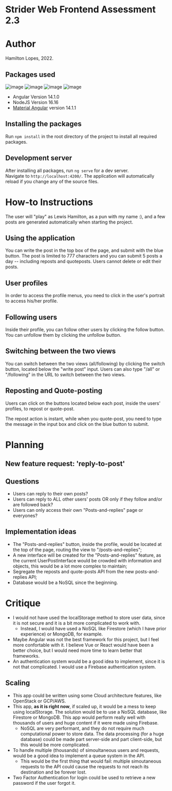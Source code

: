 # Strider Web Frontend Assessment 2.3

# Author

Hamilton Lopes, 2022.

## Packages used

![image](https://img.shields.io/badge/Angular-DD0031?style=for-the-badge&logo=angular&logoColor=white)
![image](https://img.shields.io/badge/Material--UI-0081CB?style=for-the-badge&logo=material-ui&logoColor=white)
![image](https://img.shields.io/badge/Node.js-43853D?style=for-the-badge&logo=node.js&logoColor=white)
![image](https://img.shields.io/badge/Bootstrap-563D7C?style=for-the-badge&logo=bootstrap&logoColor=white)

- Angular Version 14.1.0
- NodeJS Version 16.16
- [Material Angular](https://material.angular.io/) version 14.1.1

## Installing the packages

Run `npm install` in the root directory of the project to install all required packages.

## Development server

After installing all packages, run `ng serve` for a dev server.  
Navigate to `http://localhost:4200/`. The application will automatically reload if you change any of the source files.

# How-to Instructions
The user will "play" as Lewis Hamilton, as a pun with my name :), and a few posts are generated automatically when starting the project.

## Using the application

You can write the post in the top box of the page, and submit with the blue button. The post is limited to 777 characters and you can submit 5 posts a day -- including reposts and quoteposts. Users cannot delete or edit their posts.

## User profiles

In order to access the profile menus, you need to click in the user's portrait to access his/her profile.

## Following users

Inside their profile, you can follow other users by clicking the follow button. You can unfollow them by clicking the unfollow button.

## Switching between the two views

You can switch between the two views (all/following) by clicking the switch button, located below the "write post" input. Users can also type "/all" or "/following" in the URL to switch between the two views.

## Reposting and Quote-posting

Users can click on the buttons located below each post, inside the users' profiles, to repost or quote-post.

The repost action is instant, while when you quote-post, you need to type the message in the input box and click on the blue button to submit.

# Planning

## New feature request: 'reply-to-post'

## Questions

- Users can reply to their own posts?
- Users can reply to ALL other users' posts OR only if they follow and/or are followed back?
- Users can only access their own "Posts-and-replies" page or everyones?

## Implementation ideas

- The "Posts-and-replies" button, inside the profile, would be located at the top of the page, routing the view to "/posts-and-replies";
- A new interface will be created for the "Posts-and-replies" feature, as the current UserPostInterface would be crowded with information and objects, this would be a lot more complex to maintain;
- Segregate the reposts and quote-posts API from the new posts-and-replies API;
- Database would be a NoSQL since the beginning.

# Critique

- I would not have used the localStorage method to store user data, since it is not secure and it is a bit more complicated to work with.
  - Instead, I would have used a NoSQL like Firestore (which I have prior experience) or MongoDB, for example.
- Maybe Angular was not the best framework for this project, but I feel more confortable with it. I believe Vue or React would have been a better choice, but I would need more time to learn better that frameworks.
- An authentication system would be a good idea to implement, since it is not that complicated. I would use a Firebase authentication system.

## Scaling

- This app could be written using some Cloud architecture features, like OpenStack or GCP/AWS.
- This app, **as it is right now**, if scaled up, it would be a mess to keep using localStorage. The solution would be to use a NoSQL database, like Firestore or MongoDB. This app would perform really well with thousands of users and huge content if it were made using Firebase.
    - NoSQL are very performant, and they do not require much computational power to store data. The data processing (for a huge database) could be made part server-side and part client-side, but this would be more complicated.
- To handle multiple (thousands) of simoultaneous users and requests, would be a good idea to implement a queue system in the API.
    - This would be the first thing that would fail: multiple simoutaneous requests to the API could cause the requests to not reach its destination and be forever lost.
- Two Factor Authentication for login could be used to retrieve a new password if the user forgot it.